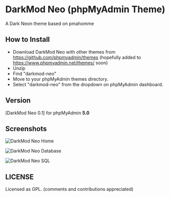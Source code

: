 # DarkMod Neo (phpMyAdmin Theme)

A Dark Neon theme based on pmahomme


## How to Install

* Download DarkMod Neo with other themes from https://github.com/phpmyadmin/themes (hopefully added to https://www.phpmyadmin.net/themes/ soon)
* Unzip
* Find "darkmod-neo"
* Move to your phpMyAdmin themes directory.
* Select "darkmod-neo" from the dropdown on phpMyAdmin dashboard.

## Version

[DarkMod Neo 0.1] for phpMyAdmin **5.0**

## Screenshots

![DarkMod Neo Home](screen-darkmod-neo-home.png)

![DarkMod Neo Database](screen-darkmod-neo-database.png)

![DarkMod Neo SQL](screen-darkmod-neo-sql.png)

## LICENSE

Licensed as GPL.
(comments and contributions appreciated)
